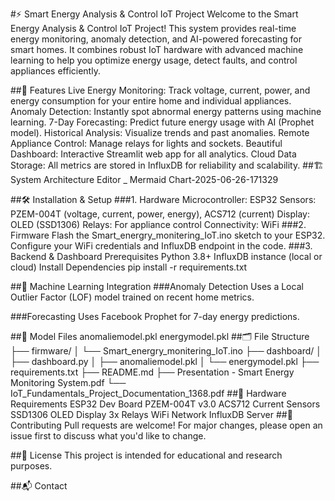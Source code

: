 #⚡ Smart Energy Analysis & Control IoT Project
Welcome to the Smart Energy Analysis & Control IoT Project!
This system provides real-time energy monitoring, anomaly detection, and AI-powered forecasting for smart homes. It combines robust IoT hardware with advanced machine learning to help you optimize energy usage, detect faults, and control appliances efficiently.

##🚀 Features
Live Energy Monitoring: Track voltage, current, power, and energy consumption for your entire home and individual appliances.
Anomaly Detection: Instantly spot abnormal energy patterns using machine learning.
7-Day Forecasting: Predict future energy usage with AI (Prophet model).
Historical Analysis: Visualize trends and past anomalies.
Remote Appliance Control: Manage relays for lights and sockets.
Beautiful Dashboard: Interactive Streamlit web app for all analytics.
Cloud Data Storage: All metrics are stored in InfluxDB for reliability and scalability.
##🏗️ System Architecture
Editor _ Mermaid Chart-2025-06-26-171329

##🛠️ Installation & Setup
###1. Hardware
Microcontroller: ESP32
Sensors: PZEM-004T (voltage, current, power, energy), ACS712 (current)
Display: OLED (SSD1306)
Relays: For appliance control
Connectivity: WiFi
###2. Firmware
Flash the Smart_energry_monitering_IoT.ino sketch to your ESP32.
Configure your WiFi credentials and InfluxDB endpoint in the code.
###3. Backend & Dashboard
Prerequisites
Python 3.8+
InfluxDB instance (local or cloud)
Install Dependencies
pip install -r requirements.txt

##🤖 Machine Learning Integration
###Anomaly Detection
Uses a Local Outlier Factor (LOF) model trained on recent home metrics.

###Forecasting
Uses Facebook Prophet for 7-day energy predictions.

##🧠 Model Files
anomaliemodel.pkl
energymodel.pkl
##🗂️ File Structure
├── firmware/
│   └── Smart_energry_monitering_IoT.ino
├── dashboard/
│   ├── dashboard.py
│   ├── anomaliemodel.pkl
│   └── energymodel.pkl
├── requirements.txt
├── README.md
├── Presentation - Smart Energy Monitoring System.pdf
└── IoT_Fundamentals_Project_Documentation_1368.pdf
##🧰 Hardware Requirements
ESP32 Dev Board
PZEM-004T v3.0
ACS712 Current Sensors
SSD1306 OLED Display
3x Relays
WiFi Network
InfluxDB Server
##🤝 Contributing
Pull requests are welcome!
For major changes, please open an issue first to discuss what you'd like to change.

##📄 License
This project is intended for educational and research purposes.

##📬 Contact
